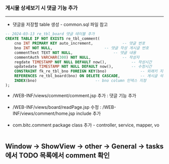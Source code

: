 ### 게시물 상세보기 시 댓글 기능 추가

* * *
* 댓글을 저장할 table 생성 - common.sql 파일 참고

```sql
-- 2024-03-13 re_tbl_board 댓글 테이블 추가
CREATE TABLE IF NOT EXISTS re_tbl_comment(
	cno INT PRIMARY KEY auto_increment, 			-- 댓글 번호
	bno INT NOT NULL,						-- 댓글 작성 게시글 번호
	commentText TEXT NOT NULL,					-- 댓글 내용
	commentAuth VARCHAR(300) NOT NULL,				-- 작성자
	regdate TIMESTAMP NOT NULL DEFAULT now(),			-- 작성시간
	updatedate TIMESTAMP NOT NULL DEFAULT now(), 		-- 수정시간
	CONSTRAINT fk_re_tbl_bno FOREIGN KEY(bno)       		-- 외래키 지정
	REFERENCES re_tbl_board(bno) ON DELETE CASCADE, 		-- 게시글 삭제 시 참조하는 댓글도 삭제
	INDEX(bno)							-- bno column 인덱스 지정
);
```

* /WEB-INF/views/comment/comment.jsp 추가 : 댓글 기능 추가 <br/><br/>
* /WEB-INF/views/board/readPage.jsp 수정 : /WEB-INF/views/comment/home.jsp include 추가 <br/><br/>
* com.bitc.comment package class 추가 - controller, service, mapper, vo <br/><br/>

## Window -> ShowView -> other -> General -> tasks 에서 TODO 목록에서 comment 확인









